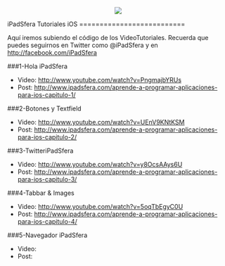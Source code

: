 <p align='center'><img src='http://www.ipadsfera.com/wp-content/uploads/2010/12/Publicidad-iPadSfera.png'/> </p>
iPadSfera Tutoriales iOS 
==========================

Aquí iremos subiendo el código de los VideoTutoriales.
Recuerda que puedes seguirnos en Twitter como @iPadSfera y en http://facebook.com/iPadSfera

###1-Hola iPadSfera

* Video: http://www.youtube.com/watch?v=PngmajbYRUs 
* Post: http://www.ipadsfera.com/aprende-a-programar-aplicaciones-para-ios-capitulo-1/

###2-Botones y Textfield

* Video: http://www.youtube.com/watch?v=UEnV9KNtKSM 
* Post: http://www.ipadsfera.com/aprende-a-programar-aplicaciones-para-ios-capitulo-2/

###3-TwitteriPadSfera

* Video: http://www.youtube.com/watch?v=y8OcsAAys6U
* Post: http://www.ipadsfera.com/aprende-a-programar-aplicaciones-para-ios-capitulo-3/

###4-Tabbar & Images

* Video: http://www.youtube.com/watch?v=5oqTbEgyC0U
* Post: http://www.ipadsfera.com/aprende-a-programar-aplicaciones-para-ios-capitulo-4/

###5-Navegador iPadSfera

* Video:
* Post: 